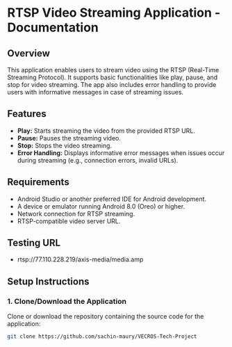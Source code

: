 # RTSP Video Streaming Application - Documentation

## Overview
This application enables users to stream video using the RTSP (Real-Time Streaming Protocol). It supports basic functionalities like play, pause, and stop for video streaming. The app also includes error handling to provide users with informative messages in case of streaming issues.

## Features
- **Play:** Starts streaming the video from the provided RTSP URL.
- **Pause:** Pauses the streaming video.
- **Stop:** Stops the video streaming.
- **Error Handling:** Displays informative error messages when issues occur during streaming (e.g., connection errors, invalid URLs).

## Requirements
- Android Studio or another preferred IDE for Android development.
- A device or emulator running Android 8.0 (Oreo) or higher.
- Network connection for RTSP streaming.
- RTSP-compatible video server URL.
## Testing URL
- rtsp://77.110.228.219/axis-media/media.amp

## Setup Instructions

### 1. Clone/Download the Application
Clone or download the repository containing the source code for the application:

```bash
git clone https://github.com/sachin-maury/VECROS-Tech-Project
